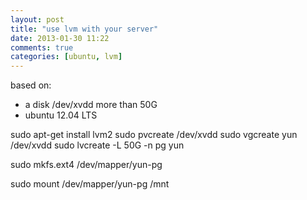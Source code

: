 ```yaml
---
layout: post
title: "use lvm with your server"
date: 2013-01-30 11:22
comments: true
categories: [ubuntu, lvm]
---
```


based on:
  * a disk /dev/xvdd more than 50G
  * ubuntu 12.04 LTS

sudo apt-get install lvm2
sudo pvcreate /dev/xvdd
sudo vgcreate yun /dev/xvdd
sudo lvcreate -L 50G -n pg yun

sudo mkfs.ext4 /dev/mapper/yun-pg

sudo mount /dev/mapper/yun-pg /mnt


[how-to]:http://www.howtogeek.com/howto/40702/how-to-manage-and-use-lvm-logical-volume-management-in-ubuntu/
[recipies]:http://docstore.mik.ua/manuals/hp-ux/en/5992-4589/ch03s03.html
[pvreduce]:http://www.cclove.me/Create_Extend_and_Reduce_LVM_on_Ubuntu1204.html
